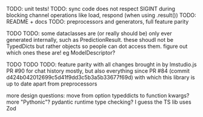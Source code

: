 TODO: unit tests!
TODO: sync code does not respect SIGINT during blocking channel operations like load, respond (when using .result())
TODO: README + docs
TODO: preprocessors and generators, full feature parity

TODO TODO: some dataclasses are (or really should be) only ever generated internally, such as PredictionResult. these shoudl not be TypedDicts but rather objects so people can dot access them. figure out which ones these are! eg ModelDescriptor?

TODO TODO TODO: feature parity with all changes brought in by lmstudio.js PR #90 for chat history mostly, but also everything since PR #84 (commit d424b042012699c5d41f9dd3c5b3a5b33677f69d) with which this library is up to date apart from preprocessors

more design questions:
move from option typeddicts to function kwargs? more "Pythonic"?
pydantic runtime type checking? I guess the TS lib uses Zod
